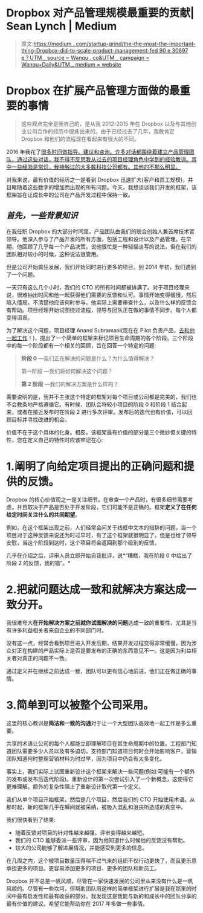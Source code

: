 # Dropbox 对产品管理规模最重要的贡献| Sean Lynch | Medium

> 原文:[https://medium . com/startup-grind/the-the-most-the-important-thing-Dropbox-did-to-scale-product-management-fed 90 e 30697 e？UTM _ source = Wanqu . co&UTM _ campaign = Wanqu+Daily&UTM _ medium = website](https://medium.com/startup-grind/the-most-important-thing-dropbox-did-to-scale-product-management-fed90e30697e?utm_source=wanqu.co&utm_campaign=Wanqu+Daily&utm_medium=website)



# Dropbox 在扩展产品管理方面做的最重要的事情

> 这些观点完全是我自己的，是从我 2012-2015 年在 Dropbox 以及与其他创业公司合作的经历中提炼出来的。由于已经过去了几年，我敢肯定 Dropbox 和他们的流程现在看起来有很大的不同。

2016 年我花了[很多时间做指导、建议和咨询。许多对话都围绕着建立产品管理团队，通过这些对话，我不得不反思我从过去的项目经理角色中学到的经验教训。其中一些经验是常识，我接触过的大多数科技公司都有。其他的不那么明显。](/@slynch/lessons-from-my-gap-year-cf139eb2bd6b#.9jbm5e2mo)

对我来说，最有价值的经历之一是看到 Dropbox 迅速扩大(客户和员工规模)，并目睹随着这些数字的增加而出现的所有问题。今天，我想谈谈我们开发的框架，该框架旨在让成长中的公司在产品开发过程中保持一致。

## *首先，一些背景知识*

在我任职 Dropbox 的大部分时间里，产品团队由我们的联合创始人兼首席技术官领导。他深入参与了产品开发的所有方面，包括工程和设计以及产品管理。在早期，他回顾了几乎每一个产品决策。说他很忙是一种轻描淡写的说法，但在我们的团队相对较小的时候，这种说法很管用。

但是公司开始疯狂发展，我们开始同时进行更多的项目。到 2014 年初，我们遇到了一个问题。

一天只有这么几个小时，我们的 CTO 的所有时间都被排满了。对于项目经理来说，很难抽出时间和他一起获得他们需要的反馈和认可。事情开始变得缓慢，然后陷入僵局。不清楚他应该何时参与，他实际上需要审查什么，以及什么样的反馈会有帮助。项目经理开始试图绕过流程，领导与团队正在做的事情不同步。每个人都变得沮丧。

为了解决这个问题，项目经理 Anand Subramani(现在在 Pilot 负责产品，[去和他一起工作](https://boards.greenhouse.io/pilothq/jobs/4199352002)！)，提出了一个简单的框架来标记项目生命周期的各个阶段。三个阶段中的每一个阶段都有一个相关的回顾，旨在回答一个特定的问题:

> **阶段 0** —我们正在解决的问题是什么？为什么值得解决？
> 
> 第一阶段 —我们将如何解决这个问题？
> 
> **第 2 阶段** —我们的解决方案是什么样的？

需要说明的是，我并不主张这个特定的框架对每个项目或公司都是完美的，我们也不会教条地严格遵循它。有时候，团队会将较小项目的阶段 0 和阶段 1 结合起来，或者在接近发布时在阶段 2 进行多次评审。发布后的迭代也有价值，可以回顾目标并寻找改进的机会。

价值不在于这个具体的化身。相反，该框架最有价值的部分是三个微妙但关键的特性，您在定义自己的特性时应该牢记在心:

# 1.阐明了向给定项目提出的正确问题和提供的反馈。

Dropbox 的核心价值观之一是关注细节。在审查一个产品时，有很多细节需要考虑，并且取决于产品是否处于开发阶段，它们可能不是正确的。框架**定义了在任何给定时间关注什么的共同期望**。

例如，在这个框架出现之前，人们经常会问关于线框中文本的措辞的问题。当一个项目对于这种反馈来说还为时过早时，有了这个框架就很明显了，但是也给了领导安慰，当这个阶段到达时，这个项目将会返回到那个级别的反馈。

几乎在介绍之后，评审人员立即开始自我批评，说*“糟糕，我在阶段 0 中给出了阶段 2 的反馈，我的错”。*

# 2.把就问题达成一致和就解决方案达成一致分开。

我很难夸大**在开始解决方案之前就你试图解决的问题**达成一致的重要性，尤其是当有许多利益相关者来自企业的不同部门时。

没有这一点，经常会看到项目进入开发后期，结果开发过程变得非常缓慢，因为涉众对正在构建的产品实际上是否是要发布的正确的东西意见不一。这是因为利益相关者对真正的问题不一致。

通过定义并在继续之前达成一致，团队可以更有信心地前进，他们正在做正确的事情。

# 3.简单到可以被整个公司采用。

这里的核心教训是**简洁和一致的沟通**对于让一个大型团队高效地一起工作是多么重要。

共享的术语让公司的每个人都能立即理解项目在其生命周期中的位置。工程部门知道团队需要多少人员以及有多迫切，支持部门知道项目何时会开始影响客户，营销团队知道何时整理营销材料为时过早，因为项目中仍会有太多变化。

事实上，我们实际上试图重新设计这个框架来解决一些问题(例如:可能有一个额外的发布或发布后迭代阶段)。重新设计的第一次尝试引入了一个新概念，这使得它更难理解。额外的复杂性阻止了重新设计取代第一个定义。



我们从单个项目开始框架，然后是几个项目，然后我们的 CTO 开始使用术语。从那时起，新的框架几乎在瞬间就被采纳，被吸入混乱和沮丧所造成的真空中。

我们很快看到了结果:

*   随着反馈对项目的针对性越来越强，评审变得越来越短。
*   我们的 CTO 能够委派一些评审，因为他知道什么时候他的反馈没有帮助。
*   较大的公司能够了解进展情况，并能感受到更多的信息。

在几周之内，这个被项目数量压得喘不过气来的组织不仅行动更快了，而且更乐意承担更多的项目。更容易添加更多的项目、更多的团队和新员工。

Dropbox 并不总是一帆风顺，尽管在一家快速发展的公司里从来没有什么是一帆风顺的。尽管有一些坎坷，但帮助团队用这样的简单框架进行扩展是我在那里的时间中最有启发性和最有收获的部分。我发现这是我能与新的和成长中的团队分享的最有价值的建议。希望它能帮助你在 2017 年多做一些事情。